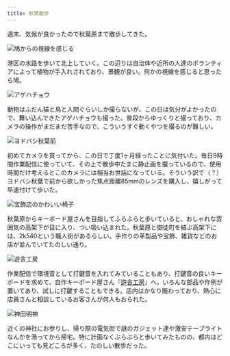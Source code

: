 ```yaml
---
title: 秋葉散歩
---
```

週末、気候が良かったので秋葉原まで散歩してきた。

![](https://lh3.googleusercontent.com/SkcDwhQZty6e4IkIlZMY99zWU3BcCC-ffDmrulHVeUeztuMpgyZJRm77HDmoz0krxhHErM0L7ndue16-Ez8vKLhBdqkObS54J033pBP5UClPURuzp5hSsKaTCzgtPpNcrAcTwVZ4246ZwXWTyOc9Mfo "鳩からの視線を感じる")

港区の水路を歩いて北上していく。この辺りは自治体や近所の人達のボランティアによって植物が手入れされており、景観が良い。何かの視線を感じると思ったら鳩。

![](https://lh6.googleusercontent.com/eVt9OCc_iMlFSelM33rsi2BFPD31U_E7gcdr06NtClHmvt_zUO5Vbses2ljdEjmdqh35kFu4sllcGC6L1Ep_IUHRXifYtXDnhRmIz2gk2dTXjobeh8YUPWSy50mTxd8uJFWtv4vEUmurw2fSUEUUBiA "アゲハチョウ")

動物はふだん猫と鳥と人間ぐらいしか撮らないが、この日は気分がよかったので、舞い込んできたアゲハチョウも撮った。普段からゆっくりと撮っており、カメラの操作がまだまだ苦手なので、こういうすぐ動くやつを撮るのが難しい。

![](https://lh6.googleusercontent.com/VeUiB-vxQuho37gkbtqKyrftJ3KoF8q3Pj2IU-6FenFs5Tp6_EROVrxdrTAUeE9ggKK8XqWqgTe3wbT5o5bERqLn7_19XUJs_dncce6ByBKi4SNyMxPpPwLZwSAVk0NO5TJzveruVHebtp-Ym6PHbuE "ヨドバシ秋葉前")

初めてカメラを買ってから、この日で丁度1ヶ月経ったことに気付いた。毎日9時間作業配信に使っていて、その上で散歩中たまに静止画を撮っているので、使用時間だけ考えるとこのカメラには相当お世話になっている。そういう訳で（？）ヨドバシ秋葉で前から欲しかった焦点距離85mmのレンズを購入し、嬉しがって早速付けて歩いた。

![](https://lh6.googleusercontent.com/cYHbjs1R5KKorzqcAvpzB2lMTgghgEKsPtB65PjEsS0kMF7jaDhp3yZ_DnlT8JMFL0l_XWw2EZBWpO3F4jONBwKFc6TscDYQc7yOiAQ9J97WX17MrFVR08MZKXpdhbIUu26Yp2EXFbXQ_YMEre6TmE0 "宝飾店のかわいい椅子")

秋葉原からキーボード屋さんを目指してふらふらと歩いていると、おしゃれな雰囲気の高架下が目に入り、つい吸い込まれた。秋葉原と御徒町を結ぶ高架下には、2k540という職人街があるらしい。手作りの革製品や宝飾、雑貨などのお店が並んでいてたのしい通り。

![](https://lh3.googleusercontent.com/KAZkueZShBG5rrfJv3iF1t0wf7IFfMkbfXnbp6hBXk0JVU8cEMogEjuaUYbph81QWcB6FLPfIQZgdOorlCUQ-dQz6aoEsjtglyY4EnJtp_-hNi7hh-BcIODxZIDMtaj2CsaUp0oisrF4sAXTP9XKmG8 "遊舎工房")

作業配信で環境音として打鍵音を入れてみていることもあり、打鍵音の良いキーボードを求めて、自作キーボード屋さん『[遊舎工房](https://yushakobo.jp/)』へ。いろんな部品や作例が置いてあり、試しに打鍵することもできる。店内はかなり賑わっており、熱心に店員さんと相談しているお客さんが何人もおられた。

![](https://lh3.googleusercontent.com/pGVgY2lWWiVwkFfJ4sLjvqmJXcB1ph_IjW5Br8e5igsD9U8TTWql__7Gy9hYVFCQXYe-HRQ4pBaPFPgkxUx2FvEt2WCKe6icfc0M6gR7YM_qQCGdcy1jkCwA9P8-xpeOFN5LK766qamwEcXMPzRx-pI "神田明神")

近くの神社にお参りし、帰り際の電気街で謎のガジェット達や激安テープライトなんかを漁ってから帰宅。特に計画なくぶらぶらと歩いてみたものの、都内はどこにいっても見どころが多く、たのしい散歩だった。
